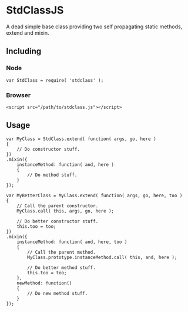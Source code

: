 StdClassJS
==========

A dead simple base class providing two self propagating static methods, extend and mixin.

Including
---------

### Node

    var StdClass = require( 'stdclass' );

### Browser

    <script src="/path/to/stdclass.js"></script>

Usage
-----

    var MyClass = StdClass.extend( function( args, go, here )
    {
        // Do constructor stuff.
    })
    .mixin({
        instanceMethod: function( and, here )
        {
            // Do method stuff.
        }
    });
    
    var MyBetterClass = MyClass.extend( function( args, go, here, too )
    {
        // Call the parent constructor.
        MyClass.call( this, args, go, here );
        
        // Do better constructor stuff.
        this.too = too;
    })
    .mixin({
        instanceMethod: function( and, here, too )
        {
            // Call the parent method.
            MyClass.prototype.instanceMethod.call( this, and, here );
            
            // Do better method stuff.
            this.too = too;
        },
        newMethod: function()
        {
            // Do new method stuff.
        }
    });
    
